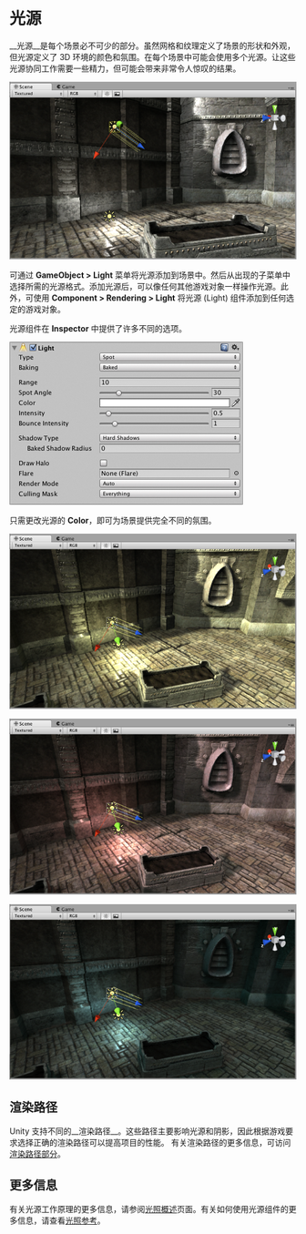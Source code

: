 光源
======


__光源__是每个场景必不可少的部分。虽然网格和纹理定义了场景的形状和外观，但光源定义了 3D 环境的颜色和氛围。在每个场景中可能会使用多个光源。让这些光源协同工作需要一些精力，但可能会带来非常令人惊叹的结果。


![简单的双光源设置](../uploads/Main/LightTwoLights.png)

可通过 __GameObject &gt; Light__ 菜单将光源添加到场景中。然后从出现的子菜单中选择所需的光源格式。添加光源后，可以像任何其他游戏对象一样操作光源。此外，可使用 __Component &gt; Rendering &gt; Light__ 将光源 (Light) 组件添加到任何选定的游戏对象。

光源组件在 __Inspector__ 中提供了许多不同的选项。


![Inspector 中的光源组件属性](../uploads/Main/LightInspectorV3.png)

只需更改光源的 __Color__，即可为场景提供完全不同的氛围。


![明亮、阳光明媚的光照](../uploads/Main/LightMood1.png)


![黑暗、中世纪般的光照](../uploads/Main/LightMood2.png)


![幽灵般的夜晚光照](../uploads/Main/LightMood3.png)

渲染路径
---------------

Unity 支持不同的__渲染路径__。这些路径主要影响光源和阴影，因此根据游戏要求选择正确的渲染路径可以提高项目的性能。
有关渲染路径的更多信息，可访问[渲染路径部分](RenderingPaths.html)。


更多信息
----------------

有关光源工作原理的更多信息，请参阅[光照概述](Lighting.html)页面。有关如何使用光源组件的更多信息，请查看[光照参考](class-Light.html)。
